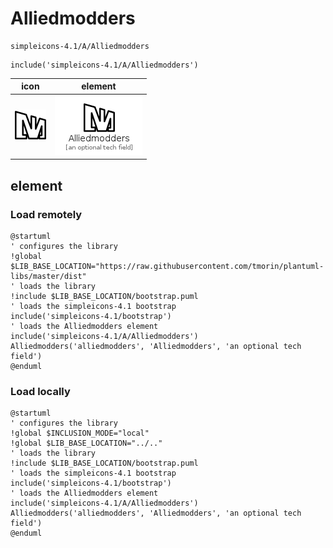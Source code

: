# Alliedmodders

```text
simpleicons-4.1/A/Alliedmodders
```

```text
include('simpleicons-4.1/A/Alliedmodders')
```

|icon|element|
|---|---|
|![](Alliedmodders.png)|![](Alliedmodders.element.png)|



## element
### Load remotely
```plantuml
@startuml
' configures the library
!global $LIB_BASE_LOCATION="https://raw.githubusercontent.com/tmorin/plantuml-libs/master/dist"
' loads the library
!include $LIB_BASE_LOCATION/bootstrap.puml
' loads the simpleicons-4.1 bootstrap
include('simpleicons-4.1/bootstrap')
' loads the Alliedmodders element
include('simpleicons-4.1/A/Alliedmodders')
Alliedmodders('alliedmodders', 'Alliedmodders', 'an optional tech field')
@enduml
```
### Load locally
```plantuml
@startuml
' configures the library
!global $INCLUSION_MODE="local"
!global $LIB_BASE_LOCATION="../.."
' loads the library
!include $LIB_BASE_LOCATION/bootstrap.puml
' loads the simpleicons-4.1 bootstrap
include('simpleicons-4.1/bootstrap')
' loads the Alliedmodders element
include('simpleicons-4.1/A/Alliedmodders')
Alliedmodders('alliedmodders', 'Alliedmodders', 'an optional tech field')
@enduml
```

